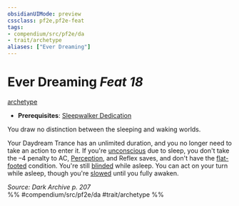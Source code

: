 ```yaml
---
obsidianUIMode: preview
cssclass: pf2e,pf2e-feat
tags:
- compendium/src/pf2e/da
- trait/archetype
aliases: ["Ever Dreaming"]
---
```

# Ever Dreaming  *Feat 18*  
[archetype](archetype.md "Archetype Feat Trait")  

- **Prerequisites**: [Sleepwalker Dedication](sleepwalker-dedication-da.md)

You draw no distinction between the sleeping and waking worlds.

Your Daydream Trance has an unlimited duration, and you no longer need to take an action to enter it. If you're [unconscious](conditions.md#Unconscious) due to sleep, you don't take the –4 penalty to AC, [Perception](skills.md#Perception), and Reflex saves, and don't have the [flat-footed](conditions.md#Flat-footed) condition. You're still [blinded](conditions.md#Blinded) while asleep. You can act on your turn while asleep, though you're [slowed](conditions.md#Slowed) until you fully awaken.

*Source: Dark Archive p. 207*  
%% #compendium/src/pf2e/da #trait/archetype %%